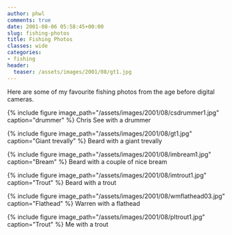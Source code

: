 ```yaml
---
author: phwl
comments: true
date: 2001-08-06 05:58:45+00:00
slug: fishing-photos
title: Fishing Photos
classes: wide
categories:
- fishing
header:
  teaser: /assets/images/2001/08/gt1.jpg
---
```


Here are some of my favourite fishing photos from the age before digital cameras.

{% include figure image_path="/assets/images/2001/08/csdrummer1.jpg" caption="drummer" %}
Chris See with a drummer

{% include figure image_path="/assets/images/2001/08/gt1.jpg" caption="Giant trevally" %}
Beard with a giant trevally

{% include figure image_path="/assets/images/2001/08/imbream1.jpg" caption="Bream" %}
Beard with a couple of nice bream

{% include figure image_path="/assets/images/2001/08/imtrout1.jpg" caption="Trout" %}
Beard with a trout

{% include figure image_path="/assets/images/2001/08/wmflathead03.jpg" caption="Flathead" %}
Warren with a flathead

{% include figure image_path="/assets/images/2001/08/pltrout1.jpg" caption="Trout" %}
Me with a trout
